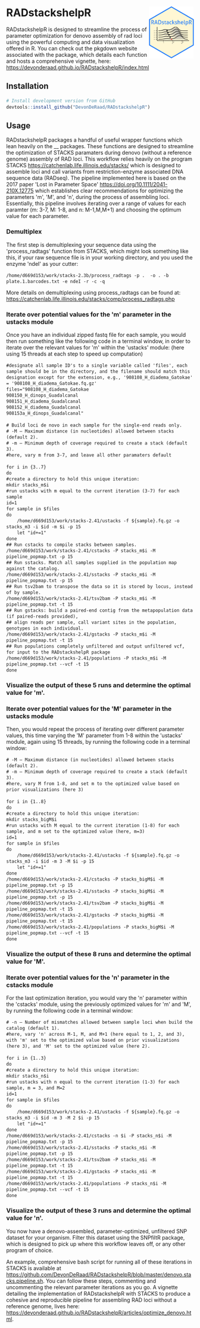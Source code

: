 
<!-- README.md is generated from README.Rmd. Please edit that file -->
RADstackshelpR <img src="man/figures/logo.png" align="right" alt="" width="120" />
==================================================================================

RADstackshelpR is designed to streamline the process of parameter optimization for denovo assembly of rad loci using the powerful computing and data visualization offered in R. You can check out the pkgdown website associated with the package, which details each function and hosts a comprehensive vignette, here: <https://devonderaad.github.io/RADstackshelpR/index.html>

Installation
------------

``` R
# Install development version from GitHub
devtools::install_github("DevonDeRaad/RADstackshelpR")
```

Usage
-----

RADstackshelpR packages a handful of useful wrapper functions which lean heavily on the __ packages. These functions are designed to streamline the optimization of STACKS paramaters during denovo (without a reference genome) assembly of RAD loci. This workflow relies heavily on the program STACKS <https://catchenlab.life.illinois.edu/stacks/> which is designed to assemble loci and call variants from restriction-enzyme associated DNA sequence data (RADseq). The pipeline implemented here is based on the 2017 paper 'Lost in Parameter Space' <https://doi.org/10.1111/2041-210X.12775> which establishes clear recommendations for optimizing the parameters 'm', 'M', and 'n', during the process of assembling loci. Essentially, this pipeline involves iterating over a range of values for each paramter (m: 3-7, M: 1-8, and n: M-1,M,M+1) and choosing the optimum value for each parameter. 

### Demultiplex

The first step is demultiplexing your sequence data using the 'process_radtags' function from STACKS, which might look something like this, if your raw sequence file is in your working directory, and you used the enzyme 'ndeI' as your cutter:

``` Shell
/home/d669d153/work/stacks-2.3b/process_radtags -p .  -o . -b plate.1.barcodes.txt -e ndeI -r -c -q
```

More details on demultiplexing using process_radtags can be found at: <https://catchenlab.life.illinois.edu/stacks/comp/process_radtags.php>

### Iterate over potential values for the 'm' parameter in the ustacks module

Once you have an individual zipped fastq file for each sample, you would then run something like the following code in a terminal window, in order to iterate over the relevant values for 'm' within the 'ustacks' module: (here using 15 threads at each step to speed up computation)

``` Shell
#designate all sample ID's to a single variable called 'files', each sample should be in the directory, and the filename should match this designation except for the extension, e.g., '908108_H_diadema_Gatokae' = '908108_H_diadema_Gatokae.fq.gz'
files="908108_H_diadema_Gatokae
908150_H_dinops_Guadalcanal
908151_H_diadema_Guadalcanal
908152_H_diadema_Guadalcanal
908153a_H_dinops_Guadalcanal"

# Build loci de novo in each sample for the single-end reads only.
# -M — Maximum distance (in nucleotides) allowed between stacks (default 2).
# -m — Minimum depth of coverage required to create a stack (default 3).
#here, vary m from 3-7, and leave all other paramaters default

for i in {3..7}
do
#create a directory to hold this unique iteration:
mkdir stacks_m$i
#run ustacks with m equal to the current iteration (3-7) for each sample
id=1
for sample in $files
do
    /home/d669d153/work/stacks-2.41/ustacks -f ${sample}.fq.gz -o stacks_m3 -i $id -m $i -p 15
    let "id+=1"
done
## Run cstacks to compile stacks between samples.
/home/d669d153/work/stacks-2.41/cstacks -P stacks_m$i -M pipeline_popmap.txt -p 15
## Run sstacks. Match all samples supplied in the population map against the catalog.
/home/d669d153/work/stacks-2.41/sstacks -P stacks_m$i -M pipeline_popmap.txt -p 15
## Run tsv2bam to transpose the data so it is stored by locus, instead of by sample.
/home/d669d153/work/stacks-2.41/tsv2bam -P stacks_m$i -M pipeline_popmap.txt -t 15
## Run gstacks: build a paired-end contig from the metapopulation data (if paired-reads provided),
## align reads per sample, call variant sites in the population, genotypes in each individual.
/home/d669d153/work/stacks-2.41/gstacks -P stacks_m$i -M pipeline_popmap.txt -t 15
## Run populations completely unfiltered and output unfiltered vcf, for input to the RADstackshelpR package
/home/d669d153/work/stacks-2.41/populations -P stacks_m$i -M pipeline_popmap.txt --vcf -t 15
done
```

### Visualize the output of these 5 runs and determine the optimal value for 'm'.



### Iterate over potential values for the 'M' parameter in the ustacks module

Then, you would repeat the process of iterating over different parameter values, this time varying the 'M' parameter from 1-8 within the 'ustacks' module, again using 15 threads, by running the following code in a terminal window:

``` Shell
# -M — Maximum distance (in nucleotides) allowed between stacks (default 2).
# -m — Minimum depth of coverage required to create a stack (default 3).
#here, vary M from 1-8, and set m to the optimized value based on prior visualizations (here 3)

for i in {1..8}
do
#create a directory to hold this unique iteration:
mkdir stacks_bigM$i
#run ustacks with M equal to the current iteration (1-8) for each sample, and m set to the optimized value (here, m=3)
id=1
for sample in $files
do
    /home/d669d153/work/stacks-2.41/ustacks -f ${sample}.fq.gz -o stacks_m3 -i $id -m 3 -M $i -p 15
    let "id+=1"
done
/home/d669d153/work/stacks-2.41/cstacks -P stacks_bigM$i -M pipeline_popmap.txt -p 15
/home/d669d153/work/stacks-2.41/sstacks -P stacks_bigM$i -M pipeline_popmap.txt -p 15
/home/d669d153/work/stacks-2.41/tsv2bam -P stacks_bigM$i -M pipeline_popmap.txt -t 15
/home/d669d153/work/stacks-2.41/gstacks -P stacks_bigM$i -M pipeline_popmap.txt -t 15
/home/d669d153/work/stacks-2.41/populations -P stacks_bigM$i -M pipeline_popmap.txt --vcf -t 15
done
```

### Visualize the output of these 8 runs and determine the optimal value for 'M'.




### Iterate over potential values for the 'n' parameter in the cstacks module

For the last optimization iteration, you would vary the 'n' parameter within the 'cstacks' module, using the previously optimized values for 'm' and 'M', by running the following code in a terminal window:

``` Shell
# -n — Number of mismatches allowed between sample loci when build the catalog (default 1).
#here, vary 'n' across M-1, M, and M+1 (here equal to 1, 2, and 3), with 'm' set to the optimized value based on prior visualizations (here 3), and 'M' set to the optimized value (here 2).

for i in {1..3}
do
#create a directory to hold this unique iteration:
mkdir stacks_n$i
#run ustacks with n equal to the current iteration (1-3) for each sample, m = 3, and M=2
id=1
for sample in $files
do
    /home/d669d153/work/stacks-2.41/ustacks -f ${sample}.fq.gz -o stacks_m3 -i $id -m 3 -M 2 $i -p 15
    let "id+=1"
done
/home/d669d153/work/stacks-2.41/cstacks -n $i -P stacks_n$i -M pipeline_popmap.txt -p 15
/home/d669d153/work/stacks-2.41/sstacks -P stacks_n$i -M pipeline_popmap.txt -p 15
/home/d669d153/work/stacks-2.41/tsv2bam -P stacks_n$i -M pipeline_popmap.txt -t 15
/home/d669d153/work/stacks-2.41/gstacks -P stacks_n$i -M pipeline_popmap.txt -t 15
/home/d669d153/work/stacks-2.41/populations -P stacks_n$i -M pipeline_popmap.txt --vcf -t 15
done
```

### Visualize the output of these 3 runs and determine the optimal value for 'n'.



You now have a denovo-assembled, parameter-optimized, unfiltered SNP dataset for your organism. Filter this dataset using the SNPfiltR package, which is designed to pick up where this workflow leaves off, or any other program of choice.

An example, comprehensive bash script for running all of these iterations in STACKS is available at <https://github.com/DevonDeRaad/RADstackshelpR/blob/master/denovo.stacks.pipeline.sh>. You can follow these steps, commenting and uncommenting the relevant parameter iterations as you go. A vignette detailing the implementation of RADstackshelpR with STACKS to produce a cohesive and reproducible pipeline for assembling RAD loci without a reference genome, lives here: <https://devonderaad.github.io/RADstackshelpR/articles/optimize_denovo.html>.

